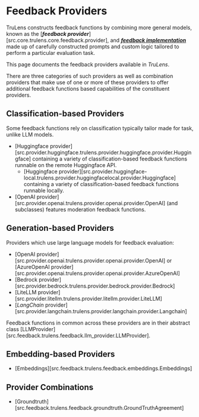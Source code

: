 # Feedback Providers

TruLens constructs feedback functions by combining more general models, known as
the [**_feedback provider_**][src.core.trulens.core.feedback.provider], and
[**_feedback implementation_**](../feedback_implementations/index.md) made up of
carefully constructed prompts and custom logic tailored to perform a particular
evaluation task.

This page documents the feedback providers available in _TruLens_.

There are three categories of such providers as well as combination providers
that make use of one or more of these providers to offer additional feedback
functions based capabilities of the constituent providers.

## Classification-based Providers

Some feedback functions rely on classification typically tailor made for task, unlike LLM models.

- [Huggingface provider][src.provider.huggingface.trulens.provider.huggingface.provider.Huggingface]
  containing a variety of classification-based feedback functions runnable on the remote Huggingface API.
  - [Huggingface provider][src.provider.huggingface-local.trulens.provider.huggingfacelocal.provider.Huggingface]
  containing a variety of classification-based feedback functions runnable locally.
- [OpenAI provider][src.provider.openai.trulens.provider.openai.provider.OpenAI] (and
  subclasses) features moderation feedback functions.

## Generation-based Providers

Providers which use large language models for feedback evaluation:

- [OpenAI provider][src.provider.openai.trulens.provider.openai.provider.OpenAI] or
  [AzureOpenAI provider][src.provider.openai.trulens.provider.openai.provider.AzureOpenAI]
- [Bedrock provider][src.provider.bedrock.trulens.provider.bedrock.provider.Bedrock]
- [LiteLLM provider][src.provider.litellm.trulens.provider.litellm.provider.LiteLLM]
- [_LangChain_ provider][src.provider.langchain.trulens.provider.langchain.provider.Langchain]

Feedback functions in common across these providers are in their abstract class
[LLMProvider][src.feedback.trulens.feedback.llm_provider.LLMProvider].

## Embedding-based Providers

- [Embeddings][src.feedback.trulens.feedback.embeddings.Embeddings]

## Provider Combinations

- [Groundtruth][src.feedback.trulens.feedback.groundtruth.GroundTruthAgreement]

